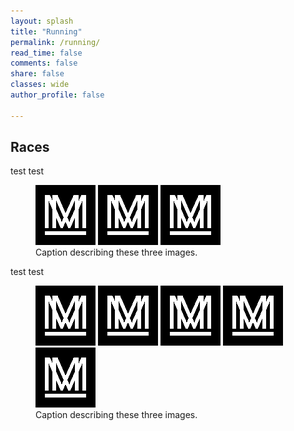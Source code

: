 ```yaml
---
layout: splash
title: "Running"
permalink: /running/
read_time: false
comments: false
share: false
classes: wide
author_profile: false

---
```

## Races
test test

<figure class="third">
	<img src="/assets/images/favicon-96x96.png" class="img-rounded">
	<img src="/assets/images/favicon-96x96.png">
	<img src="/assets/images/favicon-96x96.png">
	<figcaption>Caption describing these three images.</figcaption>
</figure>

test test

<figure class="third">
	<img src="/assets/images/favicon-96x96.png">
	<img src="/assets/images/favicon-96x96.png">
	<img src="/assets/images/favicon-96x96.png">
  <img src="/assets/images/favicon-96x96.png">
  <img src="/assets/images/favicon-96x96.png">
	<figcaption>Caption describing these three images.</figcaption>
</figure>

